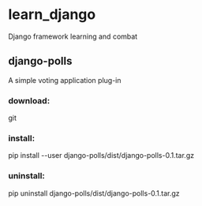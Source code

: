 # learn_django
Django framework learning and combat

## django-polls
A simple voting application plug-in
### download:
git
### install:
pip install --user django-polls/dist/django-polls-0.1.tar.gz
### uninstall:
pip uninstall django-polls/dist/django-polls-0.1.tar.gz
